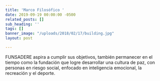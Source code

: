 ```yaml
---
title: 'Marco Filosófico '
date: 2019-09-19 00:00:00 -0500
related_posts: []
sub_heading: ''
tags: []
banner_image: "/uploads/2018/02/17/building.jpg"
layout: post

---
```

FUNSADERE aspira a cumplir sus objetivos, también permanecer en el tiempo como la fundación que logre desarrollar una cultura de paz, con personas en riesgo social, enfocado en inteligencia emocional, la recreación y el deporte.